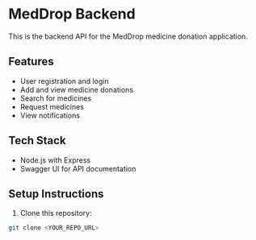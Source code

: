 # MedDrop Backend

This is the backend API for the MedDrop medicine donation application.

## Features

- User registration and login
- Add and view medicine donations
- Search for medicines
- Request medicines
- View notifications

## Tech Stack

- Node.js with Express
- Swagger UI for API documentation

## Setup Instructions

1. Clone this repository:

```bash
git clone <YOUR_REPO_URL>
